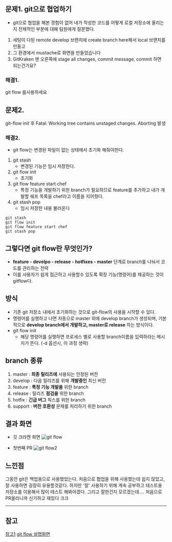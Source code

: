 
## 문제1. git으로 협업하기
- git으로 협업을 해본 경험이 없어 내가 작성한 코드를 어떻게 로컬 저장소에 올리는지 전체적인 부분에 대해 팀원에게 질문했다.

1. 세팅이 다된 remote develop 브랜치에 create branch here해서 local 브랜치를 만들고
2. 그 환경에서 mustache로 화면을 만들었습니다
3. GitKraken 맨 오른쪽에 stage all changes, commit message, commit 하면 되는건가요?

### 해결1.
git flow 를사용하세요

## 문제2.
git-flow init 후 Fatal: Working tree contains unstaged changes. Aborting 발생

### 해결2.
- git flow는 변경된 파일이 없는 상태에서 초기화 해줘야한다.

1. git stash
	- 변경된 기능은 임시 저장한다.
2. git flow init
	- 초기화
3. git flow feature start chef
	- 특정 기능을 개발하기 위한 branch가 필요하므로 feature를 추가하고 내가 개발할 쉐프 목록을 chef라고 이름을 지어줬다.
4. git stash pop
	- 임시 저장한 내용 불러온다

```
git stash
git flow init
git flow feature start chef
git stash pop
```

## 그렇다면 git flow란 무엇인가?
- __feature - develpo - release - hotfixes - master__ 단계로 branch를 나눠서 코드를 관리하는 전략
- 이를 사용자가 쉽게 접근하고 사용할수 있도록 확장 기능(명령어)를 제공하는 것이 gitflow다.

## 방식
- 기존 git 저장소 내에서 초기화하는 것으로 git-flow의 사용을 시작할 수 있다.
- 명령어를 실행하고 나면 자동으로 master 외에 develop branch가 생성되며,
기본적으로 __develop branch에서 개발하고, master로 release__ 하는 방식이다.
- git flow init
	- 해당 명령어를 실행하면 프로세스 별로 사용할 branch이름을 입력하라는 메시지가 뜬다. (-d 옵션시, 이 과정 생략)

## branch 종류
1. master : __최종 릴리즈에__ 사용되는 안정된 버전
2. develop : 다음 릴리즈를 위해 __개발중인__ 최신 버전
3. feature : __특정 기능 개발을__ 위한 branch
4. release : 릴리즈 __점검을__ 위한 branch
5. hotfix : __긴급 버그__ 픽스를 위한 branch
6. support : __버전 호환성__ 문제를 처리하기 위한 branch

## 결과 화면
- 깃 크라켄 화면
![git flow](https://user-images.githubusercontent.com/55946791/83005103-62df1580-a04b-11ea-8ea4-93f48cb1bc6d.JPG)

- 첫번째 PR
![git flow2](https://user-images.githubusercontent.com/55946791/83005096-61ade880-a04b-11ea-92df-a4ad4b367cfd.JPG)

## 느낀점
그동안 git은 백업용으로 사용했었는다. 처음으로 협업을 위해 사용했는데 쉽지 않았고, 잘 사용하면 굉장히 유용할것같다.
하지만 '잘' 사용하기 위해 계속 공부하고 테스트용 저장소를 이용해서 많이 테스트 해봐야겠다.
그리고 잘한건지 모르겠는데.... 처음으로 PR올리니까 신기하고 재밌다 크크



---
## 참고

[참고1](https://uroa.tistory.com/106)
[git flow 설명화면](https://danielkummer.github.io/git-flow-cheatsheet/index.ko_KR.html)
